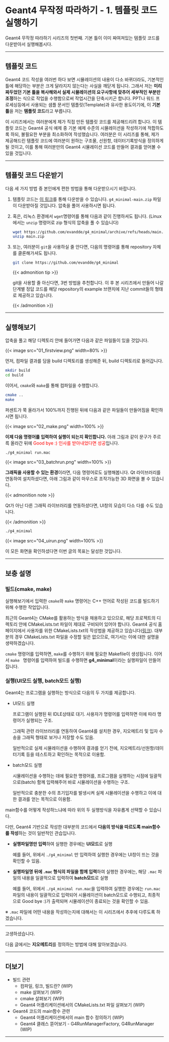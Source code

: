 # Geant4 무작정 따라하기 - 1. 템플릿 코드 실행하기


Geant4 무작정 따라하기 시리즈의 첫번째. 기본 틀이 이미 짜여져있는 템플릿 코드를 다운받아서 실행해봅시다.

<!--more-->

---



## 템플릿 코드

Geant4 코드 작성을 여러번 하다 보면 시뮬레이션의 내용이 다소 바뀌더라도, 기본적인 틀에 해당하는 부분은 크게 달라지지 않는다는 사실을 깨닫게 됩니다. 그래서 저는 **미리 짜두었던 기본 틀을 복사해와서 실제 시뮬레이션의 요구사항에 맞추어 세부적인 부분만 조정**하는 식으로 작업을 수행함으로써 작업시간을 단축시키곤 합니다. PPT나 워드 프로세싱등에서 사용되는 샘플 문서인 템플릿(Template)과 유사한 용도이기에, 이 **기본 틀**을 저는 **템플릿 코드**라고 부릅니다.

이 시리즈에서는 여러분에게 제가 직접 만든 템플릿 코드를 제공해드리려 합니다. 이 템플릿 코드는 Geant4 공식 예제 중 기본 예제 수준의 시뮬레이션을 작성하기에 적합하도록 하되, 불필요한 부분을 최소화하여 작성했습니다. 여러분은 이 시리즈를 통해, 제가 제공해드린 템플릿 코드에 여러분이 원하는 구조물, 선원항, 데이터기록방식을 정의하게 될 것이고, 이를 통해 여러분만의 Geant4 시뮬레이션 코드를 만들어 결과를 얻어볼 수 있을 것입니다.

---

## 템플릿 코드 다운받기

다음 세 가지 방법 중 본인에게 편한 방법을 통해 다운받으시기 바랍니다.

1. 템플릿 코드는 [이 링크](https://github.com/evandde/g4_minimal/archive/refs/heads/main.zip)를 통해 다운받을 수 있습니다. `g4_minimal-main.zip` 파일이 다운받아질 것입니다. 압축을 풀어 사용하시면 됩니다.

2. 혹은, 리눅스 환경에서 `wget`명령어를 통해 다음과 같이 진행하셔도 됩니다. (Linux에서는 `unzip` 명령어로 zip 형식의 압축을 풀 수 있습니다)

   ```bash
   wget https://github.com/evandde/g4_minimal/archive/refs/heads/main.zip
   unzip main.zip
   ```

   

3. 또는, 여러분이 `git`을 사용하실 줄 안다면, 다음의 명령어를 통해 repository 자체를 클론해가셔도 됩니다.

   ```bash
   git clone https://github.com/evandde/g4_minimal
   ```

   {{< admonition tip >}}

   git을 사용할 줄 아신다면, 3번 방법을 추천합니다. 이 후 본 시리즈에서 만들어 나갈 단계별 정답 코드를 해당 repository의 example 브랜치에 지난 commit들의 형태로 제공하고 있습니다.

   {{< /admonition >}}

---

## 실행해보기

압축을 풀고 해당 디렉토리 안에 들어가면 다음과 같은 파일들이 있을 것입니다.

{{< image src="01_firstview.png" width=80% >}}

먼저, 컴파일 결과를 담을 build 디렉토리를 생성해준 뒤, build 디렉토리로 들어갑니다.

```bash
mkdir build
cd build
```

이어서, `cmake`와 `make`를 통해 컴파일을 수행합니다.

```bash
cmake ..
make
```

퍼센트가 쭉 올라가서 100%까지 진행된 뒤에 다음과 같은 파일들이 만들어짐을 확인하시면 됩니다.

{{< image src="02_make.png" width=100% >}}

**이제 다음 명령어를 입력하여 실행이 되는지 확인합니다.** 아래 그림과 같이 문구가 주르륵 올라간 뒤에 <font color='red'>Good bye :) 인사를 받아내었다면 성공</font>입니다.

```bash
./g4_minimal run.mac
```

{{< image src="03_batchrun.png" width=100% >}}

**그래픽을 사용할 수 있는 환경**이라면, 다음 명령어로도 실행해봅니다. Qt 라이브러리를 연동하여 설치하셨다면, 아래 그림과 같이 마우스로 조작가능한 3D 화면을 볼 수 있습니다.

{{< admonition note >}}

Qt가 아닌 다른 그래픽 라이브러리를 연동하셨다면, UI창의 모습이 다소 다를 수도 있습니다.

{{< /admonition >}}

```bash
./g4_minimal
```

{{< image src="04_uirun.png" width=100% >}}

이 모든 화면을 확인하셨다면 이번 글의 목표는 달성한 것입니다.

---

## 보충 설명

### 빌드(cmake, make)

실행해보기에서 입력한 `cmake`와 `make` 명령어는 C++ 언어로 작성된 코드를 빌드하기 위해 수행한 작업입니다.

최근의 Geant4는 CMake를 활용하는 방식을 채용하고 있으므로, 해당 프로젝트의 디렉토리 안에 CMakeLists.txt 파일이 제대로 구비되어 있어야 합니다. Geant4 공식 홈페이지에서 사용자를 위한 CMakeLists.txt의 작성법을 제공하고 있습니다([링크](https://geant4-userdoc.web.cern.ch/UsersGuides/ForApplicationDeveloper/html/GettingStarted/makeFile.html#)). 대부분의 경우 CMakeLists.txt 파일을 수정할 일은 없으므로, 여기서는 이에 대한 설명을 생략하겠습니다.

`cmake` 명령어를 입력하면, `make`를 수행하기 위해 필요한 Makefile이 생성됩니다. 이어서 `make ` 명령어를 입력하여 빌드를 수행하면 **g4_minimal**이라는 실행파일이 만들어집니다.

### 실행(UI모드 실행, batch모드 실행)

Geant4는 프로그램을 실행하는 방식으로 다음의 두 가지를 제공합니다.

- UI모드 실행

  프로그램이 실행된 뒤 IDLE상태로 대기. 사용자가 명령어를 입력하면 이에 따라 명령어가 실행되는 구조.

  그래픽 관련 라이브러리를 연동하여 Geant4를 설치한 경우, 지오메트리 및 입자 수송을 그래픽 형태로 보거나 저장할 수도 있음.

  일반적으로 실제 시뮬레이션을 수행하여 결과를 얻기 전에, 지오메트리/선원항/데이터기록 등을 테스트하고 확인하는 목적으로 이용함.

- batch모드 실행

  시뮬레이션을 수행하는 데에 필요한 명령어를, 프로그램을 실행하는 시점에 일괄적으로(batch) 함께 입력해주어 바로 시뮬레이션을 수행하는 구조.

  일반적으로 충분한 수의 초기입자를 발생시켜 실제 시뮬레이션을 수행하고 이에 대한 결과를 얻는 목적으로 이용함.

main함수를 어떻게 작성하느냐에 따라 위의 두 실행방식을 자유롭게 선택할 수 있습니다.

다만, Geant4 기반으로 작성한 대부분의 코드에서 **다음의 방식을 따르도록 main함수를 작성**하는 것이 일반적인 관습입니다.

- **실행파일명만 입력**하여 실행한 경우에는 **UI모드**로 실행

  예를 들어, 위에서 `./g4_minimal` 만 입력하여 실행한 경우에는 UI창이 뜨는 것을 확인할 수 있음.

- **실행파일명 뒤에 `.mac` 형식의 파일을 함께 입력**하여 실행한 경우에는, 해당 `.mac` 파일의 내용을 일괄적으로 입력하여 **batch모드**로 실행

  예를 들어, 위에서 `./g4_minimal run.mac`을 입력하여 실행한 경우에는 `run.mac`파일의 내용이 일괄적으로 입력되어 시뮬레이션이 batch모드로 수행되고, 최종적으로 Good bye :)가 출력되며 시뮬레이션이 종료되는 것을 확인할 수 있음.

※  `.mac` 파일에 어떤 내용을 작성하는지에 대해서는 이 시리즈에서 추후에 다루도록 하겠습니다.

---

고생하셨습니다.

다음 글에서는 **지오메트리**를 정의하는 방법에 대해 알아보겠습니다.

---

## 더보기

- 빌드 관련
  - 컴파일, 링크, 빌드란? (WIP)
  - make 살펴보기 (WIP)
  - cmake 살펴보기 (WIP)
  - Geant4 어플리케이션에서의 CMakeLists.txt 파일 살펴보기 (WIP)
- Geant4 코드의 main함수 관련
  - Geant4 어플리케이션에서의 main 함수 정의하기 (WIP)
  - Geant4 클래스 뜯어보기 - G4RunManagerFactory, G4RunManager (WIP)



---

[^1]: 어떤 문제해결에 적합한 코드를 재사용 가능하게끔 제공해둔 것. 단, 일반적으로 사용자의 코드가 주가 되고, 라이브러리는 사용자 코드의 일부로서 사용되는 형태로 쓰임.
[^2]: 어떤 문제해결에 적합한 코드를 재사용 가능하게끔 제공해둔 것. 단, 일반적으로 프레임워크의 코드 자체가 주가 되고, 사용자는 프레임워크의 규약과 형식에 맞추어 본인이 원하는 세부사항을 이 프레임워크에 끼워넣는 식으로 사용하게 됨.

